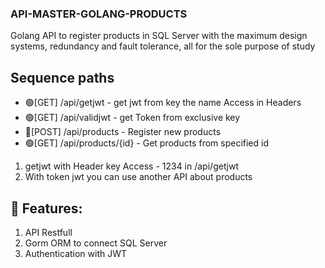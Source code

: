 ### API-MASTER-GOLANG-PRODUCTS
Golang API to register products in SQL Server with the maximum design systems, redundancy and fault tolerance, all for the sole purpose of study


## Sequence paths
- 🟢[GET]  /api/getjwt - get jwt from key the name Access in Headers
- 🟢[GET]  /api/validjwt - get Token from exclusive key 
- 🔴[POST] /api/products - Register new products
- 🟢[GET]  /api/products/{id} - Get products from specified id 

1. getjwt with Header key Access - 1234 in /api/getjwt
2. With token jwt you can use another API about products

## 📜 Features:

1. API Restfull 
2. Gorm ORM to connect SQL Server
3. Authentication with JWT